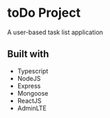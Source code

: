 # toDo Project

A user-based task list application

## Built with
* Typescript
* NodeJS
* Express
* Mongoose
* ReactJS
* AdminLTE